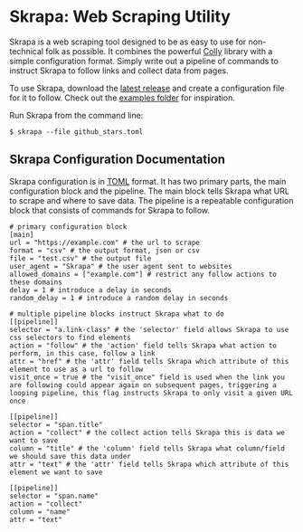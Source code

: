 # Skrapa: Web Scraping Utility

Skrapa is a web scraping tool designed to be as easy to use for non-technical folk as possible. It combines the powerful [Colly](http://go-colly.org/) library with a simple configuration format. Simply write out a pipeline of commands to instruct Skrapa to follow links and collect data from pages.

To use Skrapa, download the [latest release](https://github.com/david-torres/skrapa/releases) and create a configuration file for it to follow. Check out the [examples folder](https://github.com/david-torres/skrapa/tree/master/examples) for inspiration.

Run Skrapa from the command line:

    $ skrapa --file github_stars.toml

## Skrapa Configuration Documentation

Skrapa configuration is in [TOML](https://github.com/toml-lang/toml#toml) format. It has two primary parts, the main configuration block and the pipeline. The main block tells Skrapa what URL to scrape and where to save data. The pipeline is a repeatable configuration block that consists of commands for Skrapa to follow.

```
# primary configuration block
[main]
url = "https://example.com" # the url to scrape
format = "csv" # the output format, json or csv
file = "test.csv" # the output file
user_agent = "Skrapa" # the user agent sent to websites
allowed_domains = ["example.com"] # restrict any follow actions to these domains
delay = 1 # introduce a delay in seconds
random_delay = 1 # introduce a random delay in seconds

# multiple pipeline blocks instruct Skrapa what to do
[[pipeline]]
selector = "a.link-class" # the 'selector' field allows Skrapa to use css selectors to find elements
action = "follow" # the 'action' field tells Skrapa what action to perform, in this case, follow a link
attr = "href" # the 'attr' field tells Skrapa which attribute of this element to use as a url to follow
visit_once = true # the "visit_once" field is used when the link you are following could appear again on subsequent pages, triggering a looping pipeline, this flag instructs Skrapa to only visit a given URL once

[[pipeline]]
selector = "span.title"
action = "collect" # the collect action tells Skrapa this is data we want to save
column = "title" # the 'column' field tells Skrapa what column/field we should save this data under
attr = "text" # the 'attr' field tells Skrapa which attribute of this element we want to save

[[pipeline]]
selector = "span.name"
action = "collect"
column = "name"
attr = "text"
```